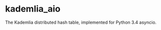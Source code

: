 kademlia_aio
============

The Kademlia distributed hash table, implemented for Python 3.4 asyncio.

